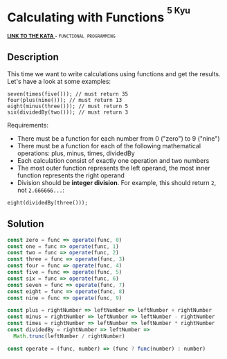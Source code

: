 <h1>Calculating with Functions <sup><sup>5 Kyu</sup></sup></h1>

<sup>
  <a href="https://www.codewars.com/kata/525f3eda17c7cd9f9e000b39">
    <strong>LINK TO THE KATA</strong>
  </a> - <code>FUNCTIONAL PROGRAMMING</code>
</sup>

## Description

This time we want to write calculations using functions and get the results. Let's have a look at some examples:

```
seven(times(five())); // must return 35
four(plus(nine())); // must return 13
eight(minus(three())); // must return 5
six(dividedBy(two())); // must return 3
```

Requirements:

- There must be a function for each number from 0 ("zero") to 9 ("nine")
- There must be a function for each of the following mathematical operations: plus, minus, times, dividedBy
- Each calculation consist of exactly one operation and two numbers
- The most outer function represents the left operand, the most inner function represents the right operand
- Division should be **integer division**. For example, this should return `2`, not `2.666666...`:

```
eight(dividedBy(three()));
```

## Solution

```javascript
const zero = func => operate(func, 0)
const one = func => operate(func, 1)
const two = func => operate(func, 2)
const three = func => operate(func, 3)
const four = func => operate(func, 4)
const five = func => operate(func, 5)
const six = func => operate(func, 6)
const seven = func => operate(func, 7)
const eight = func => operate(func, 8)
const nine = func => operate(func, 9)

const plus = rightNumber => leftNumber => leftNumber + rightNumber
const minus = rightNumber => leftNumber => leftNumber - rightNumber
const times = rightNumber => leftNumber => leftNumber * rightNumber
const dividedBy = rightNumber => leftNumber =>
  Math.trunc(leftNumber / rightNumber)

const operate = (func, number) => (func ? func(number) : number)
```
